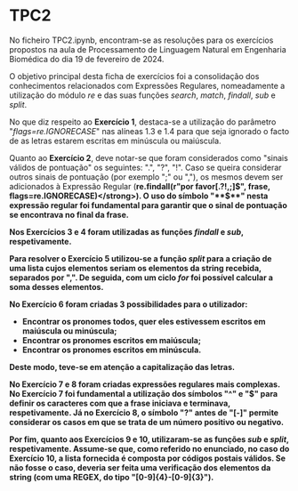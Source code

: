 # TPC2

No ficheiro TPC2.ipynb, encontram-se as resoluções para os exercícios propostos na aula de Processamento de Linguagem Natural em Engenharia Biomédica do dia 19 de fevereiro de 2024.

O objetivo principal desta ficha de exercícios foi a consolidação dos conhecimentos relacionados com Expressões Regulares, nomeadamente a utilização do módulo *re* e das suas funções *search*, *match*, *findall*, *sub* e *split*.

No que diz respeito ao **Exercício 1**, destaca-se a utilização do parâmetro "*flags=re.IGNORECASE*" nas alíneas 1.3 e 1.4 para que seja ignorado o facto de as letras estarem escritas em minúscula ou maiúscula.

Quanto ao **Exercício 2**, deve notar-se que foram considerados como "sinais válidos de pontuação" os seguintes: ".", "?", "!". Caso se queira considerar outros sinais de pontuação (por exemplo ";" ou ","), os mesmos devem ser adicionados à Expressão Regular (<strong>re.findall(r"por favor[.?!,;]$", frase, flags=re.IGNORECASE)</strong>). 
O uso do símbolo "**$**" nesta expressão regular foi fundamental para garantir que o sinal de pontuação se encontrava no final da frase.

Nos **Exercícios 3 e 4** foram utilizadas as funções *findall* e *sub*, respetivamente.

Para resolver o **Exercício 5** utilizou-se a função *split* para a criação de uma lista cujos elementos seriam os elementos da string recebida, separados por "**,**". De seguida, com um ciclo *for* foi possível calcular a soma desses elementos.

No **Exercício 6** foram criadas 3 possibilidades para o utilizador:
<ul>
<li>Encontrar os pronomes todos, quer eles estivessem escritos em maiúscula ou minúscula;</li>
<li>Encontrar os pronomes escritos em maiúscula;</li>
<li>Encontrar os pronomes escritos em minúscula.</li>
</ul>

Deste modo, teve-se em atenção a capitalização das letras.


No **Exercício 7 e 8** foram criadas expressões regulares mais complexas. No Exercício 7 foi fundamental a utilização dos símbolos "**^**" e "**$**" para definir os caracteres com que a frase iniciava e terminava, respetivamente. Já no Exercício 8, o símbolo "**?**" antes de "**[-]**" permite considerar os casos em que se trata de um número positivo ou negativo.

Por fim, quanto aos **Exercícios 9 e 10**, utilizaram-se as funções *sub* e *split*, respetivamente. Assume-se que, como referido no enunciado, no caso do Exercício 10, a lista fornecida é composta por **códigos postais válidos**. Se não fosse o caso, deveria ser feita uma verificação dos elementos da string (com uma REGEX, do tipo "[0-9]{4}-[0-9]{3}").


